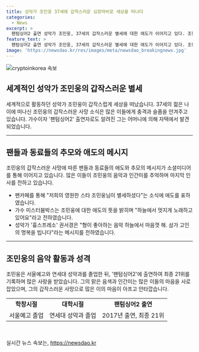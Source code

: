 ```yaml
---
title: 성악가 조민웅 37세에 갑작스러운 심장마비로 세상을 떠나다
categories:
  - News
excerpt: >
  팬텀싱어2 출연 성악가 조민웅, 37세의 갑작스러운 별세에 대한 애도가 이어지고 있다. 조민웅은 자택에서 혼자 쓰러져 숨진 채 발견되었으며, 화장은 뒤늦게 이뤄졌다. 주변 동료들은 그의 갑작스러운 죽음에 충격을 받으며 애도의 뜻을 전하고 있다. 고인은 서울예고와 연세대 성악과를 졸업하고, 2017년 팬텀싱어2에 출연한 바 있다. 인터넷 커뮤니티에서도 그의 죽음에 대한 안타까움과 추모의 메시지가 이어지고 있다.
feature_text: >
  팬텀싱어2 출연 성악가 조민웅, 37세의 갑작스러운 별세에 대한 애도가 이어지고 있다. 조민웅은 자택에서 혼자 쓰러져 숨진 채 발견되었으며, 화장은 뒤늦게 이뤄졌다. 주변 동료들은 그의 갑작스러운 죽음에 충격을 받으며 애도의 뜻을 전하고 있다. 고인은 서울예고와 연세대 성악과를 졸업하고, 2017년 팬텀싱어2에 출연한 바 있다. 인터넷 커뮤니티에서도 그의 죽음에 대한 안타까움과 추모의 메시지가 이어지고 있다.
image: 'https://newsdao.kr/res/images/meta/newsdao_breakingnews.jpg'
---
```


<p><img src="https://newsdao.kr/res/images/meta/newsdao_breakingnews.jpg" alt="cryptoinkorea 속보" /></p>

<h2 data-ke-size="size26">세계적인 성악가 조민웅의 갑작스러운 별세</h2>

<p data-ke-size="size16">세계적으로 활동하던 성악가 조민웅이 갑작스럽게 세상을 떠났습니다. 37세의 젊은 나이에 떠나신 조민웅의 갑작스러운 사망 소식은 많은 이들에게 충격과 슬픔을 안겨주고 있습니다. 가수이자 '팬텀싱어2' 출연자로도 알려진 그는 어머니에 의해 자택에서 발견되었습니다.</p>

<hr>

<h2 data-ke-size="size26">팬들과 동료들의 추모와 애도의 메시지</h2>

<p data-ke-size="size16">조민웅의 갑작스러운 사망에 따른 팬들과 동료들의 애도와 추모의 메시지가 소셜미디어를 통해 이어지고 있습니다. 많은 이들이 조민웅의 음악과 인간미를 추억하며 마지막 인사를 전하고 있습니다.</p>

<ul>
  <li>팬카페를 통해 "저희의 영원한 스타 조민웅님이 별세하셨다"는 소식에 애도를 표하였습니다.</li>
  <li>가수 미스터붐박스는 조민웅에 대한 애도의 뜻을 밝히며 "하늘에서 멋지게 노래하고 있어요"라고 전하였습니다.</li>
  <li>성악가 '흉스프레소' 권서경은 "형이 좋아하는 음악 하늘에서 마음껏 해. 삼가 고인의 명복을 빕니다"라는 메시지를 전하였습니다.</li>
</ul>

<hr>

<h2 data-ke-size="size26">조민웅의 음악 활동과 성격</h2>

<p data-ke-size="size16">조민웅은 서울예고와 연세대 성악과를 졸업한 뒤, '팬텀싱어2'에 출연하여 최종 21위를 기록하며 많은 사랑을 받았습니다. 그의 맑은 음색과 인간미는 많은 이들의 마음을 사로잡았으며, 그의 갑작스러운 사망으로 많은 이의 마음이 아프고 안타깝습니다.</p>

<table>
  <tr>
    <td style="text-align: center; height: 17px;"><b>학창시절</b></td>
    <td style="text-align: center; height: 17px;"><b>대학시절</b></td>
    <td style="text-align: center; height: 17px;"><b>팬텀싱어2 출연</b></td>
  </tr>
  <tr>
    <td style="text-align: center; height: 17px;">서울예고 졸업</td>
    <td style="text-align: center; height: 17px;">연세대 성악과 졸업</td>
    <td style="text-align: center; height: 17px;">2017년 출연, 최종 21위</td>
  </tr>
</table>

<p data-ke-size="size16">&nbsp;</p>
실시간 뉴스 속보는, <a href="https://newsdao.kr" rel="dofollow">https://newsdao.kr</a>


